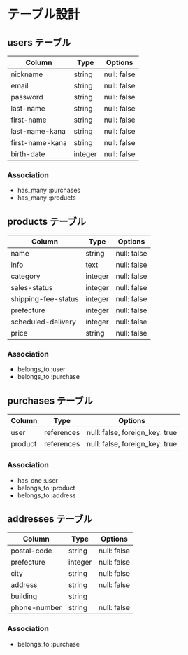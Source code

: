 # テーブル設計

## users テーブル

| Column          | Type    | Options     |
| --------------- | ------- | ----------- |
| nickname        | string  | null: false |
| email           | string  | null: false |
| password        | string  | null: false |
| last-name       | string  | null: false |
| first-name      | string  | null: false |
| last-name-kana  | string  | null: false |
| first-name-kana | string  | null: false |
| birth-date      | integer | null: false |

### Association

- has_many :purchases
- has_many :products


## products テーブル

| Column              | Type    | Options     |
| ------------------- | ------- | ----------- |
| name                | string  | null: false |
| info                | text    | null: false |
| category            | integer | null: false |
| sales-status        | integer | null: false |
| shipping-fee-status | integer | null: false |
| prefecture          | integer | null: false |
| scheduled-delivery  | integer | null: false |
| price               | string  | null: false |

### Association
- belongs_to :user
- belongs_to :purchase


## purchases テーブル

| Column  | Type       | Options                        |
| ------- | ---------- | ------------------------------ |
| user    | references | null: false, foreign_key: true |
| product | references | null: false, foreign_key: true |

### Association
- has_one :user
- belongs_to :product
- belongs_to :address


## addresses テーブル

| Column       | Type    | Options     |
| ------------ | ------- | ----------- |
| postal-code  | string  | null: false |
| prefecture   | integer | null: false |
| city         | string  | null: false |
| address      | string  | null: false |
| building     | string  |             |
| phone-number | string  | null: false |

### Association
- belongs_to :purchase
